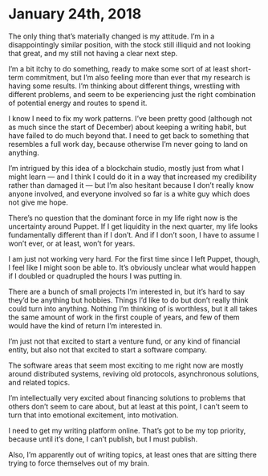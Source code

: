 # January 24th, 2018

The only thing that’s materially changed is my attitude. I’m in a disappointingly similar position, with the stock still illiquid and not looking that great, and my still not having a clear next step.

I’m a bit itchy to do something, ready to make some sort of at least short-term commitment, but I’m also feeling more than ever that my research is having some results. I’m thinking about different things, wrestling with different problems, and seem to be experiencing just the right combination of potential energy and routes to spend it.

I know I need to fix my work patterns. I’ve been pretty good (although not as much since the start of December) about keeping a writing habit, but have failed to do much beyond that. I need to get back to something that resembles a full work day, because otherwise I’m never going to land on anything.

I’m intrigued by this idea of a blockchain studio, mostly just from what I might learn — and I think I could do it in a way that increased my credibility rather than damaged it — but I’m also hesitant because I don’t really know anyone involved, and everyone involved so far is a white guy which does not give me hope.

There’s no question that the dominant force in my life right now is the uncertainty around Puppet. If I get liquidity in the next quarter, my life looks fundamentally different than if I don’t. And if I don’t soon, I have to assume I won’t ever, or at least, won’t for years.

I am just not working very hard. For the first time since I left Puppet, though, I feel like I might soon be able to. It’s obviously unclear what would happen if I doubled or quadrupled the hours I was putting in.

There are a bunch of small projects I’m interested in, but it’s hard to say they’d be anything but hobbies. Things I’d like to do but don’t really think could turn into anything. Nothing I’m thinking of is worthless, but it all takes the same amount of work in the first couple of years, and few of them would have the kind of return I’m interested in.

I’m just not that excited to start a venture fund, or any kind of financial entity, but also not that excited to start a software company.

The software areas that seem most exciting to me right now are mostly around distributed systems, reviving old protocols, asynchronous solutions, and related topics.

I’m intellectually very excited about financing solutions to problems that others don’t seem to care about, but at least at this point, I can’t seem to turn that into emotional excitement, into motivation.

I need to get my writing platform online. That’s got to be my top priority, because until it’s done, I can’t publish, but I must publish.

Also, I’m apparently out of writing topics, at least ones that are sitting there trying to force themselves out of my brain.